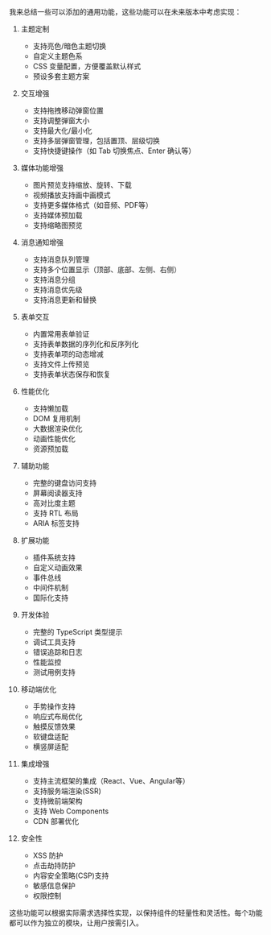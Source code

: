 我来总结一些可以添加的通用功能，这些功能可以在未来版本中考虑实现：

1. 主题定制
   - 支持亮色/暗色主题切换
   - 自定义主题色系
   - CSS 变量配置，方便覆盖默认样式
   - 预设多套主题方案

2. 交互增强
   - 支持拖拽移动弹窗位置
   - 支持调整弹窗大小
   - 支持最大化/最小化
   - 支持多层弹窗管理，包括置顶、层级切换
   - 支持快捷键操作（如 Tab 切换焦点、Enter 确认等）

3. 媒体功能增强
   - 图片预览支持缩放、旋转、下载
   - 视频播放支持画中画模式
   - 支持更多媒体格式（如音频、PDF等）
   - 支持媒体预加载
   - 支持缩略图预览

4. 消息通知增强
   - 支持消息队列管理
   - 支持多个位置显示（顶部、底部、左侧、右侧）
   - 支持消息分组
   - 支持消息优先级
   - 支持消息更新和替换

5. 表单交互
   - 内置常用表单验证
   - 支持表单数据的序列化和反序列化
   - 支持表单项的动态增减
   - 支持文件上传预览
   - 支持表单状态保存和恢复

6. 性能优化
   - 支持懒加载
   - DOM 复用机制
   - 大数据渲染优化
   - 动画性能优化
   - 资源预加载

7. 辅助功能
   - 完整的键盘访问支持
   - 屏幕阅读器支持
   - 高对比度主题
   - 支持 RTL 布局
   - ARIA 标签支持

8. 扩展功能
   - 插件系统支持
   - 自定义动画效果
   - 事件总线
   - 中间件机制
   - 国际化支持

9. 开发体验
   - 完整的 TypeScript 类型提示
   - 调试工具支持
   - 错误追踪和日志
   - 性能监控
   - 测试用例支持

10. 移动端优化
    - 手势操作支持
    - 响应式布局优化
    - 触摸反馈效果
    - 软键盘适配
    - 横竖屏适配

11. 集成增强
    - 支持主流框架的集成（React、Vue、Angular等）
    - 支持服务端渲染(SSR)
    - 支持微前端架构
    - 支持 Web Components
    - CDN 部署优化

12. 安全性
    - XSS 防护
    - 点击劫持防护
    - 内容安全策略(CSP)支持
    - 敏感信息保护
    - 权限控制

这些功能可以根据实际需求选择性实现，以保持组件的轻量性和灵活性。每个功能都可以作为独立的模块，让用户按需引入。
